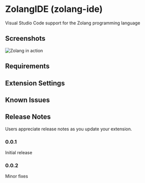 # ZolangIDE (zolang-ide)

Visual Studio Code support for the Zolang programming language

## Screenshots

![Zolang in action](https://github.cgom/Zolang/ZolangIDE/blob/master/images/zolang.png)

## Requirements

## Extension Settings

## Known Issues

## Release Notes

Users appreciate release notes as you update your extension.

### 0.0.1

Initial release

### 0.0.2

Minor fixes
